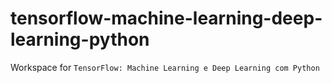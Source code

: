 # tensorflow-machine-learning-deep-learning-python
Workspace for `TensorFlow: Machine Learning e Deep Learning com Python`
